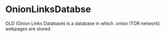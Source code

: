 # OnionLinksDatabse
OLD (Onion Links Database) is a database in which .onion (TOR network) webpages are stored.
